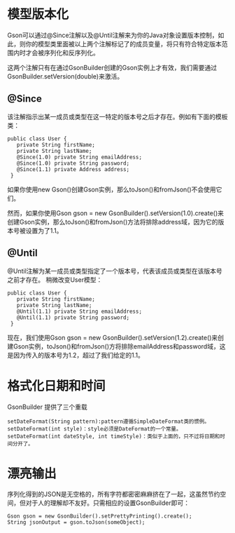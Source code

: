 # 模型版本化

Gson可以通过@Since注解以及@Until注解来为你的Java对象设置版本控制，如此，则你的模型类里面被以上两个注解标记了的成员变量，将只有符合特定版本范围内时才会被序列化和反序列化。

这两个注解只有在通过GsonBuilder创建的Gson实例上才有效，我们需要通过GsonBuilder.setVersion(double)来激活。

## @Since
该注解指示出某一成员或类型在这一特定的版本号之后才存在。例如有下面的模板类：

```
public class User {
   private String firstName;
   private String lastName;
   @Since(1.0) private String emailAddress;
   @Since(1.0) private String password;
   @Since(1.1) private Address address;
 }
```

如果你使用new Gson()创建Gson实例，那么toJson()和fromJson()不会使用它们。

然而，如果你使用Gson gson = new GsonBuilder().setVersion(1.0).create()来创建Gson实例，那么toJson()和fromJson()方法将排除address域，因为它的版本号被设置为了1.1。

## @Until
@Until注解为某一成员或类型指定了一个版本号，代表该成员或类型在该版本号之前才存在。 
稍微改变User模型：

```
public class User {
   private String firstName;
   private String lastName;
   @Until(1.1) private String emailAddress;
   @Until(1.1) private String password;
 }
```
现在，我们使用Gson gson = new GsonBuilder().setVersion(1.2).create()来创建Gson实例，toJson()和fromJson()方将排除emailAddress和password域，这是因为传入的版本号为1.2，超过了我们给定的1.1。


# 格式化日期和时间

GsonBuilder 提供了三个重载
```
setDateFormat(String pattern):pattern遵循SimpleDateFormat类的惯例。
setDateFormat(int style)：style必须是DateFormat的一个常量。
setDateFormat(int dateStyle, int timeStyle)：类似于上面的，只不过将日期和时间分开了。
```

# 漂亮输出
序列化得到的JSON是无空格的，所有字符都密密麻麻挤在了一起，这虽然节约空间，但对于人的理解却不友好。只需相应的设置GsonBuilder即可：


```
Gson gson = new GsonBuilder().setPrettyPrinting().create();
String jsonOutput = gson.toJson(someObject);
```
